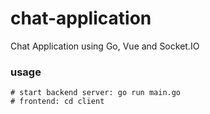 # chat-application
Chat Application using Go, Vue and Socket.IO

### usage

```
# start backend server: go run main.go
# frontend: cd client
```


